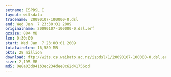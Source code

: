 ```yaml
---
setname: ISPDSL I
layout: witsdata
tracename: 20090107-100000-0.dsl
end: Wed Jan  7 23:30:01 2009
originalname: 20090107-100000-0.dsl.erf
gzsize: 884 MB
len: 0:30:00
start: Wed Jan  7 23:00:01 2009
totalwirelen: 16,589 MB
pkts: 28 million
download: ftp://wits.cs.waikato.ac.nz/ispdsl/1/20090107-100000-0.dsl.erf.gz
size: 2,195 MB
md5: 0e8a03d941b3ec234dee8c62d41756cd
---
```

